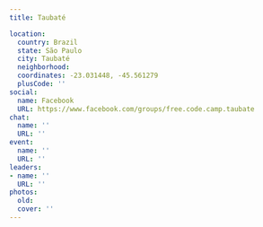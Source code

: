 ```yaml
---
title: Taubaté

location:
  country: Brazil
  state: São Paulo
  city: Taubaté
  neighborhood: 
  coordinates: -23.031448, -45.561279
  plusCode: ''
social:
  name: Facebook
  URL: https://www.facebook.com/groups/free.code.camp.taubate
chat:
  name: ''
  URL: ''
event:
  name: ''
  URL: ''
leaders:
- name: ''
  URL: ''
photos:
  old: 
  cover: ''
---
```

